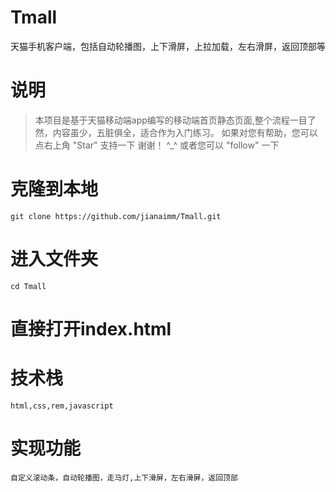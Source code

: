 # Tmall
天猫手机客户端，包括自动轮播图，上下滑屏，上拉加载，左右滑屏，返回顶部等
# 说明

> 本项目是基于天猫移动端app编写的移动端首页静态页面,整个流程一目了然，内容虽少，五脏俱全，适合作为入门练习。 如果对您有帮助，您可以点右上角 "Star" 支持一下 谢谢！ ^_^ 或者您可以 "follow" 一下
# 克隆到本地

```
git clone https://github.com/jianaimm/Tmall.git
```

# 进入文件夹
```
cd Tmall
```

# 直接打开index.html


# 技术栈
```
html,css,rem,javascript
```
# 实现功能
```
自定义滚动条，自动轮播图，走马灯,上下滑屏，左右滑屏，返回顶部
```
